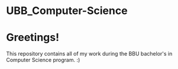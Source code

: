 # UBB_Computer-Science
# Greetings! 

This repository contains all of my work during the BBU bachelor's in Computer Science program. :)

